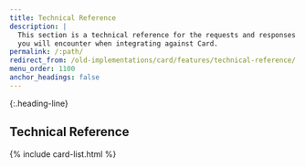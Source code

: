 ```yaml
---
title: Technical Reference
description: |
  This section is a technical reference for the requests and responses
  you will encounter when integrating against Card.
permalink: /:path/
redirect_from: /old-implementations/card/features/technical-reference/
menu_order: 1100
anchor_headings: false
---
```


{:.heading-line}
## Technical Reference

{% include card-list.html %}
